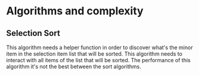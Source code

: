# Algorithms and complexity

## Selection Sort
This algorithm needs a helper function in order to discover what's the minor item in the selection item list that will be sorted. This algorithm needs to interact with all items of the list that will be sorted. The performance of this algorithm it's not the best between the sort algorithms.

